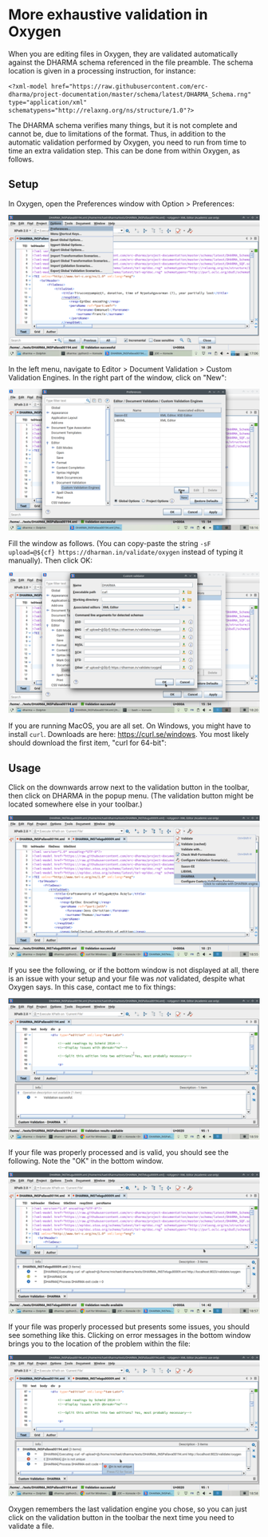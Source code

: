 # More exhaustive validation in Oxygen

When you are editing files in Oxygen, they are validated automatically against
the DHARMA schema referenced in the file preamble. The schema location is given
in a processing instruction, for instance:

	<?xml-model href="https://raw.githubusercontent.com/erc-dharma/project-documentation/master/schema/latest/DHARMA_Schema.rng" type="application/xml" schematypens="http://relaxng.org/ns/structure/1.0"?>

The DHARMA schema verifies many things, but it is not complete and cannot be,
due to limitations of the format. Thus, in addition to the automatic validation
performed by Oxygen, you need to run from time to time an extra validation
step. This can be done from within Oxygen, as follows.

## Setup

In Oxygen, open the Preferences window with Option > Preferences:

<img src="validation_1.png"/>

In the left menu, navigate to Editor > Document Validation > Custom Validation
Engines. In the right part of the window, click on "New":

<img src="validation_2.png"/>

Fill the window as follows. (You can copy-paste the string `-sF upload=@${cf}
https://dharman.in/validate/oxygen` instead of typing it manually). Then click
OK:

<img src="validation_3.png"/>

If you are running MacOS, you are all set. On Windows, you might have to
install `curl`. Downloads are here: https://curl.se/windows. You most likely
should download the first item, "curl for 64-bit":

## Usage

Click on the downwards arrow next to the validation button in the toolbar, then
click on DHARMA in the popup menu. (The validation button might be located
somewhere else in your toolbar.)

<img src="validation_4.png"/>

If you see the following, or if the bottom window is not displayed at all,
there is an issue with your setup and your file was _not_ validated, despite
what Oxygen says. In this case, contact me to fix things:

<img src="validation_7.png"/>

If your file was properly processed and is valid, you should see the following.
Note the "OK" in the bottom window.

<img src="validation_5.png"/>

If your file was properly processed but presents some issues, you should see
something like this. Clicking on error messages in the bottom window brings you
to the location of the problem within the file:

<img src="validation_6.png"/>

Oxygen remembers the last validation engine you chose, so you can just click on
the validation button in the toolbar the next time you need to validate a file.
